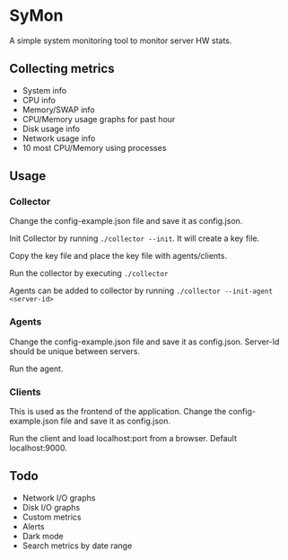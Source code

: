 # SyMon
A simple system monitoring tool to monitor server HW stats. 

## Collecting metrics
* System info
* CPU info
* Memory/SWAP info
* CPU/Memory usage graphs for past hour
* Disk usage info
* Network usage info
* 10 most CPU/Memory using processes

## Usage

### Collector
Change the config-example.json file and save it as config.json.

Init Collector by running `./collector --init`. It will create a key file. 

Copy the key file and place the key file with agents/clients.

Run the collector by executing `./collector`

Agents can be added to collector by running `./collector --init-agent <server-id>`

### Agents
Change the config-example.json file and save it as config.json. Server-Id should be unique between servers.

Run the agent.

### Clients
This is used as the frontend of the application. Change the config-example.json file and save it as config.json. 

Run the client and load localhost:port from a browser. Default localhost:9000.

## Todo
* Network I/O graphs
* Disk I/O graphs
* Custom metrics
* Alerts
* Dark mode
* Search metrics by date range